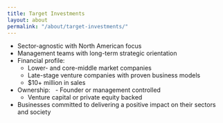 ```yaml
---
title: Target Investments
layout: about
permalink: "/about/target-investments/"
---
```


- Sector-agnostic with North American focus
- Management teams with long-term strategic orientation
- Financial profile:
  - Lower- and core-middle market companies
  - Late-stage venture companies with proven business models
  - $10+ million in sales
- Ownership:
   - Founder or management controlled
  - Venture capital or private equity backed
- Businesses committed to delivering a positive impact on their sectors and society
